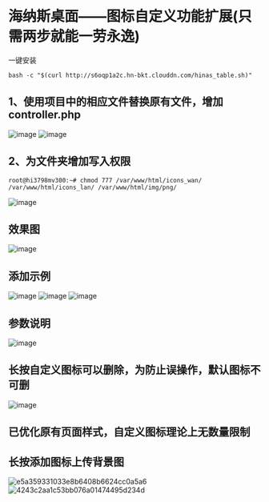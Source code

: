 # 海纳斯桌面——图标自定义功能扩展(只需两步就能一劳永逸)

一键安装
```shell
bash -c "$(curl http://s6oqp1a2c.hn-bkt.clouddn.com/hinas_table.sh)"
```

## 1、使用项目中的相应文件替换原有文件，增加controller.php
![image](https://github.com/825641748/hinas_table/assets/65830755/bc1139d8-208f-4c84-b9d1-249340fdf7dd)
![image](https://github.com/825641748/hinas_table/assets/65830755/368bd6c2-c9a6-41d2-bb20-214b0757b848)
## 2、为文件夹增加写入权限
```shell
root@hi3798mv300:~# chmod 777 /var/www/html/icons_wan/ /var/www/html/icons_lan/ /var/www/html/img/png/
```
![image](https://github.com/825641748/hinas_table/assets/65830755/5054f3e4-2b66-4a16-8864-7626c818b7c2)
## 效果图
![image](https://github.com/825641748/hinas_table/assets/65830755/6ce5368d-b657-41c8-ad45-54dbe6c67fe6)

## 添加示例
![image](https://github.com/825641748/hinas_table/assets/65830755/7ee56d33-2c04-4633-be9e-f4c674f09989)
![image](https://github.com/825641748/hinas_table/assets/65830755/b215725b-a3f5-407c-aa47-fce6fec6ab3e)
![image](https://github.com/825641748/hinas_table/assets/65830755/6c315530-a9d4-4f06-a7ab-0e6289db0ac5)



## 参数说明
![image](https://github.com/825641748/hinas_table/assets/65830755/d2004043-4663-4b7d-8585-4ed31f66fed5)


## 长按自定义图标可以删除，为防止误操作，默认图标不可删
![image](https://github.com/825641748/hinas_table/assets/65830755/2af231a4-b7fe-4d8a-a25b-bcb910038811)

## 已优化原有页面样式，自定义图标理论上无数量限制

## 长按添加图标上传背景图
![e5a359331033e8b6408b6624cc0a5a6](https://github.com/825641748/hinas_table/assets/65830755/89eabe20-bff3-4dd1-8bc7-40e520d36987)
![4243c2aa1c53bb076a01474495d234d](https://github.com/825641748/hinas_table/assets/65830755/574374d8-826b-401f-8d17-0630f4b69f54)






